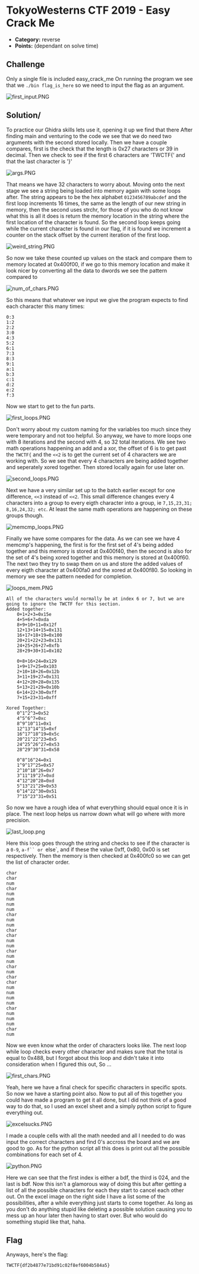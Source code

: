 <!-- borrowed from https://github.com/m3ssap0/CTF-Writeups/blob/master/template.md -->

# TokyoWesterns CTF 2019 - Easy Crack Me

* **Category:** reverse
* **Points:** (dependant on solve time)

## Challenge

Only a single file is included easy_crack_me 
On running the program we see that we `./bin flag_is_here` so we need to input the flag as an argument.

![first_input.PNG](first_input.PNG)

## Solution/
To practice our Ghidra skills lets use it, opening it up we find that there
After finding main and venturing to the code we see that we do need two arguments with the second stored locally. Then we have a couple compares, first is the check that the length is 0x27 characters or 39 in decimal. Then we check to see if the first 6 characters are 'TWCTF{' and that the last character is '}'

![args.PNG](args.PNG)

That means we have 32 characters to worry about. Moving onto the next stage we see a string being loaded into memory again with some loops after. The string appears to be the hex alphabet `0123456789abcdef` and the first loop increments 16 times, the same as the length of our new string in memory, then the second uses strchr, for those of you who do not know what this is all it does is return the memory location in the string where the first location of the character is found. So the second loop keeps going while the current character is 
found in our flag, if it is found we increment a counter on the stack offset by the current iteration of the first loop.

![weird_string.PNG](weird_string.PNG)

So now we take these counted up values on the stack and compare them to memory located at 0x400f00, if we go to this memory location and make it look nicer by converting all the data to dwords we see the pattern compared to

![num_of_chars.PNG](num_of_chars.PNG)

So this means that whatever we input we give the program expects to find each character this many times:
```
0:3
1:2
2:2
3:0
4:3
5:2
6:1
7:3
8:3
9:1
a:1
b:3
c:1
d:2
e:2
f:3
```

Now we start to get to the fun parts.

![first_loops.PNG](first_loops.PNG)

Don't worry about my custom naming for the variables too much since they were temporary and not too helpful. So anyway, we have to more loops one with 8 iterations and the second with 4, so 32 total iterations. We see two math operations happening an add and a xor, the offset of 6 is to get past the `TWCTF{` and the `<<2` is to get the current set of 4 characters we are working with. So we see that every 4 characters are being added together and seperately xored together. Then stored locally again for use later on.

![second_loops.PNG](second_loops.PNG)

Next we have a very similar set up to the batch earlier except for one difference, `<<3` instead of `<<2`. This small difference changes every 4 characters into a group to every eigth character into a group, ie `7,15,23,31; 8,16,24,32; etc`. At least the same math operations are happening on these groups though.

![memcmp_loops.PNG](memcmp_loops.PNG)

Finally we have some compares for the data. As we can see we have 4 memcmp's happening, the first is for the first set of 4's being added together and this memory is stored at 0x400f40, then the second is also for the set of 4's being xored together and this memory is stored at 0x400f60. The next two they try to swap them on us and store the added values of every eigth character at 0x400fa0 and the xored at 0x400f80. So looking in memory we see the pattern needed for completion.

![loops_mem.PNG](loops_mem.PNG)

```
All of the characters would normally be at index 6 or 7, but we are going to ignore the TWCTF for this section.
Added together:
	0+1+2+3=0x15e
	4+5+6+7=0xda
	8+9+10+11=0x12f
	12+13+14+15=0x131
	16+17+18+19=0x100
	20+21+22+23=0x131
	24+25+26+27=0xfb
	28+29+30+31=0x102

	0+8+16+24=0x129
	1+9+17+25=0x103
	2+10+18+26=0x12b
	3+11+19+27=0x131
	4+12+20+28=0x135
	5+13+21+29=0x10b
	6+14+22+30=0xff
	7+15+23+31=0xff

Xored Together:
	0^1^2^3=0x52
	4^5^6^7=0xc
	8^9^10^11=0x1
	12^13^14^15=0xf
	16^17^18^19=0x5c
	20^21^22^23=0x5
	24^25^26^27=0x53
	28^29^30^31=0x58

	0^8^16^24=0x1
	1^9^17^25=0x57
	2^10^18^26=0x7
	3^11^19^27=0xd
	4^12^20^28=0xd
	5^13^21^29=0x53
	6^14^22^30=0x51
	7^15^23^31=0x51
```


So now we have a rough idea of what everything should equal once it is in place.
The next loop helps us narrow down what will go where with more precision.

![last_loop.png](last_loop.png)

Here this loop goes through the string and checks to see if the character is a `0-9`, `a-f`` or `else`, and if these the value 0xff, 0x80, 0x00 is set respectively. Then the memory is then checked at 0x400fc0 so we can get the list of character order.
```
char
char
num
char
num
num
num
num
char
num
num
char
char
num
num
char
num
num
char
num
char
char
num
num
num
num
char
num
num
num
char
num
```
Now we even know what the order of characters looks like.
The next loop while loop checks every other character and makes sure that the total is equal to 0x488, but I forgot about this loop and didn't take it into consideration when I figured this out, So ...

![first_chars.PNG](first_chars.PNG)

Yeah, here we have a final check for specific characters in specific spots. So now we have a starting point also. Now to put all of this together you could have made a program to get it all done, but I did not think of a good way to do that, so I used an excel sheet and a simply python script to figure everything out.

![excelsucks.PNG](excelsucks.PNG)

I made a couple cells with all the math needed and all I needed to do was input the correct characters and find 0's accross the board and we are good to go. As for the python script all this does is print out all the possible combinations for each set of 4.

![python.PNG](python.PNG)

Here we can see that the first index is either a bdf, the third is 024, and the last is bdf. Now this isn't a glamorous way of doing this but after getting a list of all the possible characters for each they start to cancel each other out. On the excel image on the right side I have a list some of the possibilities, after a while everything just starts to come together. As long as you don't do anything stupid like deleting a possible solution causing you to mess up an hour later then having to start over. But who would do something stupid like that, haha.

## Flag
Anyways, here's the flag:

```
TWCTF{df2b4877e71bd91c02f8ef6004b584a5}
```
